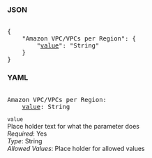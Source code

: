 ### JSON 
<pre> 
{
    "Amazon VPC/VPCs per Region": {
        "<a href=#value>value</a>": "String"
    }
}</pre> 
### YAML 
<pre> 
Amazon VPC/VPCs per Region:
    <a href=#value>value</a>: String
</pre> 


`value`  <a name="value"></a> \
Place holder text for what the parameter does \
*Required*: Yes \
*Type*: String \
*Allowed Values*: Place holder for allowed values

